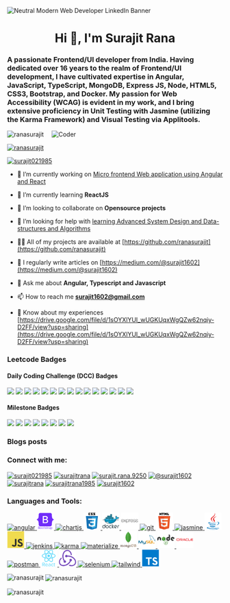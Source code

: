 ![Neutral Modern Web Developer LinkedIn Banner](https://github.com/user-attachments/assets/f80955d2-e421-430a-b7d7-7c404344a2eb)
<h1 align="center">Hi 👋, I'm Surajit Rana</h1>
<h3 align="left">A passionate Frontend/UI developer from India. Having dedicated over 16 years to the realm of Frontend/UI development, I have cultivated expertise in Angular, JavaScript, TypeScript, MongoDB, Express JS, Node, HTML5, CSS3, Bootstrap, and Docker. My passion for Web Accessibility (WCAG) is evident in my work, and I bring extensive proficiency in Unit Testing with Jasmine (utilizing the Karma Framework) and Visual Testing via Applitools.</h3>
<img src="https://github.com/user-attachments/assets/49b691dd-71a7-4a16-8a7f-a4184c7342fc" width="400" alt="Coder" align="right" />
<!-- ![animated_programmer](https://github.com/user-attachments/assets/49b691dd-71a7-4a16-8a7f-a4184c7342fc) -->

<p align="left"> <img src="https://komarev.com/ghpvc/?username=ranasurajit&label=Profile%20views&color=0e75b6&style=flat" alt="ranasurajit" /> </p>

<p align="left"> <a href="https://github.com/ryo-ma/github-profile-trophy"><img src="https://github-profile-trophy.vercel.app/?username=ranasurajit" alt="ranasurajit" /></a> </p>

<p align="left"> <a href="https://twitter.com/surajit021985" target="blank"><img src="https://img.shields.io/twitter/follow/surajit021985?logo=twitter&style=for-the-badge" alt="surajit021985" /></a> </p>

- 🔭 I’m currently working on [Micro frontend Web application using Angular and React](https://github.com/ranasurajit/Ng_MonoRepo_Microfrontend)

- 🌱 I’m currently learning **ReactJS**

- 👯 I’m looking to collaborate on **Opensource projects**

- 🤝 I’m looking for help with [learning Advanced System Design and Data-structures and Algorithms](https://github.com/ranasurajit/Leetcode_Java_DSA)

- 👨‍💻 All of my projects are available at [https://github.com/ranasurajit](https://github.com/ranasurajit)

- 📝 I regularly write articles on [https://medium.com/@surajit1602](https://medium.com/@surajit1602)

- 💬 Ask me about **Angular, Typescript and Javascript**

- 📫 How to reach me **surajit1602@gmail.com**

- 📄 Know about my experiences [https://drive.google.com/file/d/1sOYXlYUI_wUGKUqxWgQZw62nqiy-D2FF/view?usp=sharing](https://drive.google.com/file/d/1sOYXlYUI_wUGKUqxWgQZw62nqiy-D2FF/view?usp=sharing)

### Leetcode Badges

#### Daily Coding Challenge (DCC) Badges
<div>
  <span>
    <img src="https://github.com/user-attachments/assets/25f817c8-8dbc-4bf1-8fd6-f89f48172ee6" width="120" />
  </span>
  <span>
    <img src="https://github.com/user-attachments/assets/37daae68-9a55-4b9a-b506-962265c47d9b" width="120" />
  </span>
  <span>
    <img src="https://github.com/user-attachments/assets/edc0863f-b930-44dd-ab77-2924cd462fae" width="120" />
  </span>
  <span>
    <img src="https://github.com/user-attachments/assets/f48edde4-0f25-4a33-a7b0-a88f4dd02333" width="120" />
  </span>
  <span>
    <img src="https://github.com/user-attachments/assets/0f3c5e05-0f47-4bba-8015-6caaf083f82d" width="120" />
  </span>
  <span>
    <img src="https://github.com/user-attachments/assets/69c22f54-add1-41b2-940a-82f473d6a64a" width="120" />
  </span>
  <span>
    <img src="https://github.com/user-attachments/assets/31de540d-f349-4071-89f0-33d89d76b583" width="120" />
  </span>
  <span>
    <img src="https://github.com/user-attachments/assets/c4172d01-5696-411f-885c-563df4b94346" width="120" />
  </span>
  <span>
    <img src="https://github.com/user-attachments/assets/01e7112f-74df-4011-b378-02682355335c" width="120" />
  </span>
  <span>
    <img src="https://github.com/user-attachments/assets/4eb1b570-1d98-4617-9ceb-d67b557d2c55" width="120" />
  </span>
  <span>
    <img src="https://github.com/user-attachments/assets/fda47c8b-b5f5-4792-a986-a5b9e0f6dd18" width="120" />
  </span>
  <span>
    <img src="https://github.com/user-attachments/assets/2479d4c9-b48d-4347-a422-510cb16957a7" width="120" />
  </span>
  <span>
    <img src="https://github.com/user-attachments/assets/1c8384b0-84cc-4bb3-b746-2e58cbc7e9c8" width="120" />
  </span>
  <span>
    <img src="https://github.com/user-attachments/assets/60b0c630-7b59-4286-84e2-2ca371284733" width="120" />
  </span>
  <span>
    <img src="https://github.com/user-attachments/assets/47bf67d6-11b8-447a-94d5-35e4b9f2ef6f" width="120" />
  </span>
</div>

#### Milestone Badges
<div>
  <span>
    <img src="https://github.com/user-attachments/assets/9477554b-f7bb-4cc0-b902-31cbc6232995" width="120" />
  </span>
  <span>
    <img src="https://github.com/user-attachments/assets/64b4fe97-5d5c-4c9a-b7a7-f5ee9b22deec" width="120" />
  </span>
  <span>
    <img src="https://github.com/user-attachments/assets/ba718e6e-76c4-4666-ba06-03a2588d36a3" width="120" />
  </span>
  <span>
    <img src="https://github.com/user-attachments/assets/7812d14a-b758-4204-8a4a-7f4cf658eb27" width="120" />
  </span>
  <span>
    <img src="https://github.com/user-attachments/assets/d91a98e6-ed28-423d-8b43-6e4ddbe7a274" width="120" />
  </span>
  <span>
    <img src="https://github.com/user-attachments/assets/072bc200-681c-498b-b38d-a7a3f70d7d4e" width="120" />
  </span>
  <span>
    <img src="https://github.com/user-attachments/assets/64483d82-52ed-4545-875a-f1d2321c06d7" width="120" />
  </span>
  <span>
    <img src="https://github.com/user-attachments/assets/3d929010-c81c-4c14-87d6-51c75756eb34" width="120" />
  </span>
</div>

### Blogs posts
<!-- BLOG-POST-LIST:START -->
<!-- BLOG-POST-LIST:END -->

<h3 align="left">Connect with me:</h3>
<p align="left">
<a href="https://twitter.com/surajit021985" target="blank"><img align="center" src="https://raw.githubusercontent.com/rahuldkjain/github-profile-readme-generator/master/src/images/icons/Social/twitter.svg" alt="surajit021985" height="30" width="40" /></a>
<a href="https://linkedin.com/in/surajitrana" target="blank"><img align="center" src="https://raw.githubusercontent.com/rahuldkjain/github-profile-readme-generator/master/src/images/icons/Social/linked-in-alt.svg" alt="surajitrana" height="30" width="40" /></a>
<a href="https://fb.com/surajit.rana.9250" target="blank"><img align="center" src="https://raw.githubusercontent.com/rahuldkjain/github-profile-readme-generator/master/src/images/icons/Social/facebook.svg" alt="surajit.rana.9250" height="30" width="40" /></a>
<a href="https://medium.com/@surajit1602" target="blank"><img align="center" src="https://raw.githubusercontent.com/rahuldkjain/github-profile-readme-generator/master/src/images/icons/Social/medium.svg" alt="@surajit1602" height="30" width="40" /></a>
<a href="https://www.hackerrank.com/surajitrana" target="blank"><img align="center" src="https://raw.githubusercontent.com/rahuldkjain/github-profile-readme-generator/master/src/images/icons/Social/hackerrank.svg" alt="surajitrana" height="30" width="40" /></a>
<a href="https://www.leetcode.com/surajitrana1985" target="blank"><img align="center" src="https://raw.githubusercontent.com/rahuldkjain/github-profile-readme-generator/master/src/images/icons/Social/leet-code.svg" alt="surajitrana1985" height="30" width="40" /></a>
<a href="https://auth.geeksforgeeks.org/user/surajit1602" target="blank"><img align="center" src="https://raw.githubusercontent.com/rahuldkjain/github-profile-readme-generator/master/src/images/icons/Social/geeks-for-geeks.svg" alt="surajit1602" height="30" width="40" /></a>
</p>

<h3 align="left">Languages and Tools:</h3>
<p align="left"> <a href="https://angular.io" target="_blank" rel="noreferrer"> <img src="https://angular.io/assets/images/logos/angular/angular.svg" alt="angular" width="40" height="40"/> </a> <a href="https://getbootstrap.com" target="_blank" rel="noreferrer"> <img src="https://raw.githubusercontent.com/devicons/devicon/master/icons/bootstrap/bootstrap-plain-wordmark.svg" alt="bootstrap" width="40" height="40"/> </a> <a href="https://www.chartjs.org" target="_blank" rel="noreferrer"> <img src="https://www.chartjs.org/media/logo-title.svg" alt="chartjs" width="40" height="40"/> </a> <a href="https://www.w3schools.com/css/" target="_blank" rel="noreferrer"> <img src="https://raw.githubusercontent.com/devicons/devicon/master/icons/css3/css3-original-wordmark.svg" alt="css3" width="40" height="40"/> </a> <a href="https://www.docker.com/" target="_blank" rel="noreferrer"> <img src="https://raw.githubusercontent.com/devicons/devicon/master/icons/docker/docker-original-wordmark.svg" alt="docker" width="40" height="40"/> </a> <a href="https://expressjs.com" target="_blank" rel="noreferrer"> <img src="https://raw.githubusercontent.com/devicons/devicon/master/icons/express/express-original-wordmark.svg" alt="express" width="40" height="40"/> </a> <a href="https://git-scm.com/" target="_blank" rel="noreferrer"> <img src="https://www.vectorlogo.zone/logos/git-scm/git-scm-icon.svg" alt="git" width="40" height="40"/> </a> <a href="https://www.w3.org/html/" target="_blank" rel="noreferrer"> <img src="https://raw.githubusercontent.com/devicons/devicon/master/icons/html5/html5-original-wordmark.svg" alt="html5" width="40" height="40"/> </a> <a href="https://jasmine.github.io/" target="_blank" rel="noreferrer"> <img src="https://www.vectorlogo.zone/logos/jasmine/jasmine-icon.svg" alt="jasmine" width="40" height="40"/> </a> <a href="https://www.java.com" target="_blank" rel="noreferrer"> <img src="https://raw.githubusercontent.com/devicons/devicon/master/icons/java/java-original.svg" alt="java" width="40" height="40"/> </a> <a href="https://developer.mozilla.org/en-US/docs/Web/JavaScript" target="_blank" rel="noreferrer"> <img src="https://raw.githubusercontent.com/devicons/devicon/master/icons/javascript/javascript-original.svg" alt="javascript" width="40" height="40"/> </a> <a href="https://www.jenkins.io" target="_blank" rel="noreferrer"> <img src="https://www.vectorlogo.zone/logos/jenkins/jenkins-icon.svg" alt="jenkins" width="40" height="40"/> </a> <a href="https://karma-runner.github.io/latest/index.html" target="_blank" rel="noreferrer"> <img src="https://raw.githubusercontent.com/detain/svg-logos/780f25886640cef088af994181646db2f6b1a3f8/svg/karma.svg" alt="karma" width="40" height="40"/> </a> <a href="https://materializecss.com/" target="_blank" rel="noreferrer"> <img src="https://raw.githubusercontent.com/prplx/svg-logos/5585531d45d294869c4eaab4d7cf2e9c167710a9/svg/materialize.svg" alt="materialize" width="40" height="40"/> </a> <a href="https://www.mongodb.com/" target="_blank" rel="noreferrer"> <img src="https://raw.githubusercontent.com/devicons/devicon/master/icons/mongodb/mongodb-original-wordmark.svg" alt="mongodb" width="40" height="40"/> </a> <a href="https://www.mysql.com/" target="_blank" rel="noreferrer"> <img src="https://raw.githubusercontent.com/devicons/devicon/master/icons/mysql/mysql-original-wordmark.svg" alt="mysql" width="40" height="40"/> </a> <a href="https://nodejs.org" target="_blank" rel="noreferrer"> <img src="https://raw.githubusercontent.com/devicons/devicon/master/icons/nodejs/nodejs-original-wordmark.svg" alt="nodejs" width="40" height="40"/> </a> <a href="https://www.oracle.com/" target="_blank" rel="noreferrer"> <img src="https://raw.githubusercontent.com/devicons/devicon/master/icons/oracle/oracle-original.svg" alt="oracle" width="40" height="40"/> </a> <a href="https://postman.com" target="_blank" rel="noreferrer"> <img src="https://www.vectorlogo.zone/logos/getpostman/getpostman-icon.svg" alt="postman" width="40" height="40"/> </a> <a href="https://reactjs.org/" target="_blank" rel="noreferrer"> <img src="https://raw.githubusercontent.com/devicons/devicon/master/icons/react/react-original-wordmark.svg" alt="react" width="40" height="40"/> </a> <a href="https://redux.js.org" target="_blank" rel="noreferrer"> <img src="https://raw.githubusercontent.com/devicons/devicon/master/icons/redux/redux-original.svg" alt="redux" width="40" height="40"/> </a> <a href="https://www.selenium.dev" target="_blank" rel="noreferrer"> <img src="https://raw.githubusercontent.com/detain/svg-logos/780f25886640cef088af994181646db2f6b1a3f8/svg/selenium-logo.svg" alt="selenium" width="40" height="40"/> </a> <a href="https://tailwindcss.com/" target="_blank" rel="noreferrer"> <img src="https://www.vectorlogo.zone/logos/tailwindcss/tailwindcss-icon.svg" alt="tailwind" width="40" height="40"/> </a> <a href="https://www.typescriptlang.org/" target="_blank" rel="noreferrer"> <img src="https://raw.githubusercontent.com/devicons/devicon/master/icons/typescript/typescript-original.svg" alt="typescript" width="40" height="40"/> </a> </p>

<p><img align="left" src="https://github-readme-stats.vercel.app/api/top-langs?username=ranasurajit&show_icons=true&locale=en&layout=compact" alt="ranasurajit" /></p>

<p>&nbsp;<img align="center" src="https://github-readme-stats.vercel.app/api?username=ranasurajit&show_icons=true&locale=en" alt="ranasurajit" /></p>

<p><img align="center" src="https://github-readme-streak-stats.herokuapp.com/?user=ranasurajit" alt="ranasurajit" /></p>
